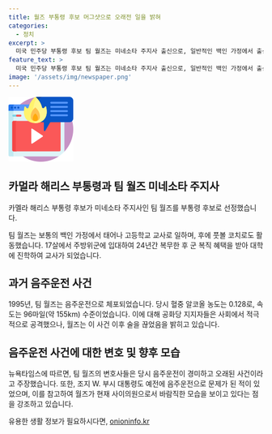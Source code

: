 ```yaml
---
title: 월즈 부통령 후보 머그샷으로 오래전 일을 밝혀
categories:
  - 정치
excerpt: >
  미국 민주당 부통령 후보 팀 월즈는 미네소타 주지사 출신으로, 일반적인 백인 가정에서 출신하여 평범함을 강점 삼고 있습니다. 17살에 주방위군에 입대하여 24년을 복무한 뒤 대학에 진학하여 교사가 되었으며, 음주운전으로 인한 과거 사건이 부각되었습니다. 이후 술을 끊고 변화를 이룬 월즈는 후보 선정에 대한 논란에 직면하고 있습니다.
feature_text: >
  미국 민주당 부통령 후보 팀 월즈는 미네소타 주지사 출신으로, 일반적인 백인 가정에서 출신하여 평범함을 강점 삼고 있습니다. 17살에 주방위군에 입대하여 24년을 복무한 뒤 대학에 진학하여 교사가 되었으며, 음주운전으로 인한 과거 사건이 부각되었습니다. 이후 술을 끊고 변화를 이룬 월즈는 후보 선정에 대한 논란에 직면하고 있습니다.
image: '/assets/img/newspaper.png'
---
```


<p><img src="/assets/img/news.png" alt="rentncar 속보" /></p>

<h2 data-ke-size="size26">카멀라 해리스 부통령과 팀 월즈 미네소타 주지사</h2>

<p>카멜라 해리스 부통령 후보가 미네소타 주지사인 팀 월즈를 부통령 후보로 선정했습니다. </p>

<p data-ke-size="size16">팀 월즈는 보통의 백인 가정에서 태어나 고등학교 교사로 일하며, 후에 풋볼 코치로도 활동했습니다. 17살에서 주방위군에 입대하여 24년간 복무한 후 군 복직 혜택을 받아 대학에 진학하여 교사가 되었습니다.</p>

<h2 data-ke-size="size26">과거 음주운전 사건</h2>

<p data-ke-size="size16">1995년, 팀 월즈는 음주운전으로 체포되었습니다. 당시 혈중 알코올 농도는 0.128로, 속도는 96마일(약 155km) 수준이었습니다. 이에 대해 공화당 지지자들은 사회에서 적극적으로 공격했으나, 월즈는 이 사건 이후 술을 끊었음을 밝히고 있습니다.</p>

<h2 data-ke-size="size26">음주운전 사건에 대한 변호 및 향후 모습</h2>

<p data-ke-size="size16">뉴욕타임스에 따르면, 팀 월즈의 변호사들은 당시 음주운전이 경미하고 오래된 사건이라고 주장했습니다. 또한, 조지 W. 부시 대통령도 예전에 음주운전으로 문제가 된 적이 있었으며, 이를 참고하여 월즈가 현재 사이의원으로서 바람직한 모습을 보이고 있다는 점을 강조하고 있습니다.</p>
유용한 생활 정보가 필요하시다면, <a href="https://onioninfo.kr" rel="dofollow">onioninfo.kr</a>


